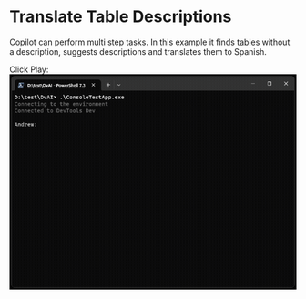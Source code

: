 # Translate Table Descriptions

Copilot can perform multi step tasks. In this example it finds [tables](https://learn.microsoft.com/en-us/power-apps/maker/data-platform/entity-overview) without a description, suggests descriptions and translates them to Spanish.

Click Play:
![Translate Table Descriptions](assets/images/TranslateDescriptions.gif)
